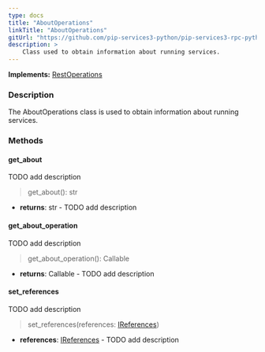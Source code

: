 ```yaml
---
type: docs
title: "AboutOperations"
linkTitle: "AboutOperations"
gitUrl: "https://github.com/pip-services3-python/pip-services3-rpc-python"
description: >
    Class used to obtain information about running services.
---
```


**Implements:** [RestOperations](../rest_operations)

### Description

The AboutOperations class is used to obtain information about running services.

### Methods

#### get_about
TODO add description

> get_about(): str

- **returns**: str - TODO add description


#### get_about_operation
TODO add description

> get_about_operation(): Callable

- **returns**: Callable - TODO add description


#### set_references
TODO add description

> set_references(references: [IReferences](../../../commons/refer/ireferences))

- **references**: [IReferences](../../../commons/refer/ireferences) - TODO add description
